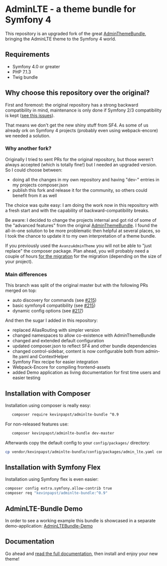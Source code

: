 # AdminLTE - a theme bundle for Symfony 4

This repository is an upgraded fork of the great [AdminThemeBundle](https://github.com/avanzu/AdminThemeBundle), bringing the AdminLTE theme to the Symfony 4 world.

## Requirements

- Symfony 4.0 or greater
- PHP 7.1.3
- Twig bundle

## Why choose this repository over the original?

First and foremost: the original repository has a strong backward compatibility in mind, maintenance is only done if Symfony 2/3 compatibility is kept ([see this issues](https://github.com/avanzu/AdminThemeBundle/pull/216)).

That means we don't get the new shiny stuff from SF4. As some of us already ork on Symfony 4 projects (probably even using webpack-encore) we needed a solution. 

### Why another fork?
 
Originally I tried to sent PRs for the original repository, but those weren't always accepted (which is totally fine!) but I needed an upgraded version.
So I could choose between:
- doing all the changes in my own repository and having "dev-" entries in my projects composer.json
- publish this fork and release it for the community, so others could benefit from it as well

The choice was quite easy: I am doing the work now in this repository with a fresh start and with the capability of backward-compatibility breaks.

Be aware: I decided to change the projects internal and got rid of some of the "advanced features" from the original [AdminThemeBundle](https://github.com/avanzu/AdminThemeBundle).
I found the all-in-one solution to be more problematic then helpful at several places, so I took the chance to update it to my own interpretation of a theme bundle.

If you previously used the `AvanzuAdminTheme` you will not be able to "just replace" the composer package. 
Plan ahead, you will probably need a couple of hours [for the migration](Resources/docs/migration_guide.md) for the migration (depending on the size of your project).

### Main differences

This branch was split of the original master but with the following PRs merged on top:

- auto discovery for commands (see [#215](https://github.com/avanzu/AdminThemeBundle/pull/215))
- basic symfony4 compatibility (see [#215](https://github.com/avanzu/AdminThemeBundle/pull/216))
- dynamic config options (see [#217](https://github.com/avanzu/AdminThemeBundle/pull/217))

And then the sugar I added in this repository: 

- replaced AliasRouting with simpler version
- changed namespaces to allow co-existence with AdminThemeBundle
- changed and extended default configuration
- updated composer.json to reflect SF4 and other bundle dependencies
- changed control-sidebar, content is now configurable both from admin-lte.yaml and ContextHelper
- Symfony Flex recipe for easier integration
- Webpack-Encore for compiling frontend-assets
- added Demo application as living documentation for first time users and easier testing

## Installation with Composer

Installation using composer is really easy:

```bash
   composer require kevinpapst/adminlte-bundle ^0.9
```

For non-released features use:

```bash
   composer kevinpapst/adminlte-bundle dev-master
```

Afterwards copy the default config to your `config/packages/` directory:

```bash
cp vendor/kevinpapst/adminlte-bundle/config/packages/admin_lte.yaml config/packages/
```

## Installation with Symfony Flex

Installation using Symfony flex is even easier:

```bash
composer config extra.symfony.allow-contrib true
composer req "kevinpapst/adminlte-bundle:^0.9"
```


## AdminLTE-Bundle Demo

In order to see a working example this bundle is showcased in a separate demo-application: [AdminLTEBundle-Demo](https://github.com/kevinpapst/AdminLTEBundle-Demo) 
        
## Documentation

Go ahead and [read the full documentation](Resources/docs/), then install and enjoy your new theme!
